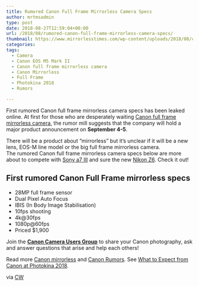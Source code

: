 ```yaml
---
title: Rumored Canon Full Frame Mirrorless Camera Specs
author: mrtmsadmin
type: post
date: 2018-08-27T12:59:04+00:00
url: /2018/08/rumored-canon-full-frame-mirrorless-camera-specs/
thumbnail: https://www.mirrorlesstimes.com/wp-content/uploads/2018/08/canon-full-frame-mirrorless-camera-prototype-exist-coming-late-2018.jpg
categories:
tags:
  - Camera
  - Canon EOS M5 Mark II
  - Canon full frame mirrorless camera
  - Canon Mirrorless
  - Full Frame
  - Photokina 2018
  - Rumors

---
```

<p class="single-post-title entry-title">
  First rumored Canon full frame mirrorless camera specs has been leaked online. At first for those who are desperately waiting <a href="https://www.mirrorlesstimes.com/tags/canon-full-frame-mirrorless-camera/">Canon full frame mirrorless camera</a>, the rumor mill suggests that the company will hold a major product announcement on <strong>September 4-5</strong>.
</p>

<p class="single-post-title entry-title">
  There will be a product about “mirrorless” but it’s unclear if it will be a new lens, EOS-M line model or the big full frame mirrorless camera. The rumored Canon full frame mirrorless camera specs below are more about to compete with <a href="https://www.mirrorlesstimes.com/tags/sony-a7-iii/">Sony a7 III</a> and sure the new <a href="https://www.mirrorlesstimes.com/tags/nikon-z6/" target="_blank" rel="noopener">Nikon Z6</a>. Check it out!<!--more-->
</p>

## First rumored Canon Full Frame mirrorless specs

  * 28MP full frame sensor
  * Dual Pixel Auto Focus
  * IBIS (In Body Image Stabilisation)
  * 10fps shooting
  * 4k@30fps
  * 1080p@60fps
  * Priced $1,900

Join the <a class="ext-link" title="" href="https://www.facebook.com/groups/185572945112087/" target="_blank" rel="external nofollow noopener"><strong>Canon Camera Users Group</strong></a> to share your Canon photography, ask and answer questions that arise and help each others!

Read more [Canon mirrorless][1] and <a href="https://www.dailycameranews.com/tag/canon-rumors/" target="_blank" rel="noopener">Canon Rumors</a>. See <a href="https://www.dailycameranews.com/2018/08/what-to-expect-from-canon-at-photokina-2018/" rel="bookmark">What to Expect from Canon at Photokina 2018</a>.

via <a href="https://www.canonwatch.com/some-new-canon-full-frame-mirrorless-camera-talk-28mp-1900-ibis/" target="_blank" rel="nofollow noopener">CW</a>

 [1]: https://www.mirrorlesstimes.com/tags/canon-mirrorless/
